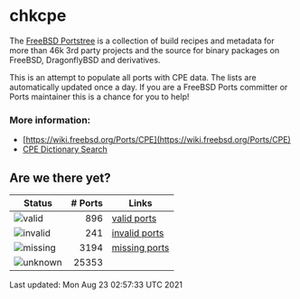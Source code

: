 # chkcpe

The [FreeBSD Portstree](https://cgit.freebsd.org/ports) is a collection of build recipes
and metadata for more than 46k 3rd party projects and the source for binary packages on
FreeBSD, DragonflyBSD and derivatives.

This is an attempt to populate all ports with CPE data. The lists are automatically
updated once a day. If you are a FreeBSD Ports committer or Ports maintainer this is a
chance for you to help!

### More information:
* [https://wiki.freebsd.org/Ports/CPE](https://wiki.freebsd.org/Ports/CPE)
* [CPE Dictionary Search](http://web.nvd.nist.gov/view/cpe/search)


## Are we there yet?

| Status                                                   | # Ports    | Links                                                         |
| ---------------------------------------------------------| ---------: | ------------------------------------------------------------- |
| ![valid](https://img.shields.io/badge/valid-brightgreen) | 896   | [valid ports](https://github.com/decke/chkcpe/wiki/valid)     |
| ![invalid](https://img.shields.io/badge/invalid-red)     | 241 | [invalid ports](https://github.com/decke/chkcpe/wiki/invalid) |
| ![missing](https://img.shields.io/badge/missing-orange)  | 3194 | [missing ports](https://github.com/decke/chkcpe/wiki/missing) |
| ![unknown](https://img.shields.io/badge/unknown-grey)    | 25353 |  |

Last updated: Mon Aug 23 02:57:33 UTC 2021
